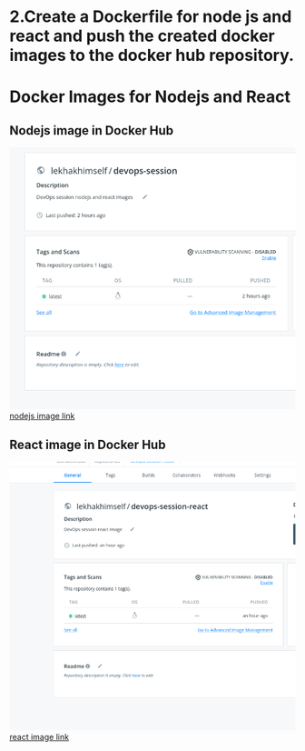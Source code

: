 # 2.Create a Dockerfile for node js and react and push the created docker images to the docker hub repository.

# Docker Images for Nodejs and React

## Nodejs image in Docker Hub
<img src="node.png" alt="Nodejs image in Docker Hub" /> <br> [nodejs image link](https://hub.docker.com/repository/docker/lekhakhimself/devops-session)


## React image in Docker Hub
<img src="react.png" alt="React image in Docker Hub" /> <br> [react image link](https://hub.docker.com/repository/docker/lekhakhimself/devops-session-react)
